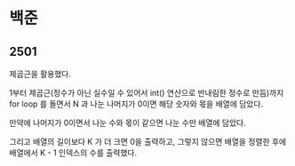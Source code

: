 # 백준

## 2501

제곱근을 활용했다. 

1부터 제곱근(정수가 아닌 실수일 수 있어서 int() 연산으로 반내림한 정수로 만듬)까지 for loop 를 돌면서 N 과 나눈 나머지가 0이면 해당 숫자와 몫을 배열에 담았다. 

만약에 나머지가 0이면서 나눈 수와 몫이 같으면 나눈 수만 배열에 담았다.

그리고 배열의 길이보다 K 가 더 크면 0을 출력하고, 그렇지 않으면 배열을 정렬한 후에 배열에서 K - 1 인덱스의 수를 출력했다.